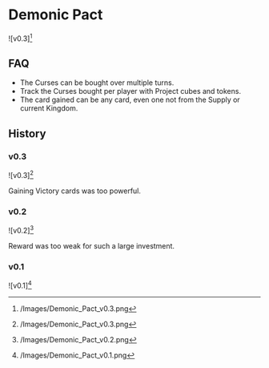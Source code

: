 # Demonic Pact

![v0.3][^3]

## FAQ

- The Curses can be bought over multiple turns.
- Track the Curses bought per player with Project cubes and tokens.
- The card gained can be any card, even one not from the Supply or current
Kingdom.

## History

### v0.3

![v0.3][^3]

Gaining Victory cards was too powerful.

### v0.2

![v0.2][^2]

Reward was too weak for such a large investment.

### v0.1

![v0.1][^1]

[^1]: /Images/Demonic_Pact_v0.1.png
[^2]: /Images/Demonic_Pact_v0.2.png
[^3]: /Images/Demonic_Pact_v0.3.png
